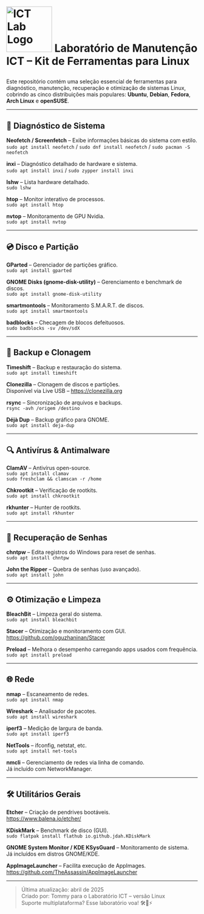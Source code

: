# <img src="https://i.imgur.com/ZgbpGWM.png" alt="ICT Lab Logo" width="120"/> Laboratório de Manutenção ICT – Kit de Ferramentas para Linux</p>

Este repositório contém uma seleção essencial de ferramentas para diagnóstico, manutenção, recuperação e otimização de sistemas Linux, cobrindo as cinco distribuições mais populares: **Ubuntu**, **Debian**, **Fedora**, **Arch Linux** e **openSUSE**.

---

## 🔧 Diagnóstico de Sistema

**Neofetch / Screenfetch** – Exibe informações básicas do sistema com estilo.  
`sudo apt install neofetch` / `sudo dnf install neofetch` / `sudo pacman -S neofetch`

**inxi** – Diagnóstico detalhado de hardware e sistema.  
`sudo apt install inxi` / `sudo zypper install inxi`

**lshw** – Lista hardware detalhado.  
`sudo lshw`

**htop** – Monitor interativo de processos.  
`sudo apt install htop`

**nvtop** – Monitoramento de GPU Nvidia.  
`sudo apt install nvtop`

---

## 💿 Disco e Partição

**GParted** – Gerenciador de partições gráfico.  
`sudo apt install gparted`

**GNOME Disks (gnome-disk-utility)** – Gerenciamento e benchmark de discos.  
`sudo apt install gnome-disk-utility`

**smartmontools** – Monitoramento S.M.A.R.T. de discos.  
`sudo apt install smartmontools`

**badblocks** – Checagem de blocos defeituosos.  
`sudo badblocks -sv /dev/sdX`

---

## 📂 Backup e Clonagem

**Timeshift** – Backup e restauração do sistema.  
`sudo apt install timeshift`

**Clonezilla** – Clonagem de discos e partições.  
Disponível via Live USB – https://clonezilla.org

**rsync** – Sincronização de arquivos e backups.  
`rsync -avh /origem /destino`

**Déjà Dup** – Backup gráfico para GNOME.  
`sudo apt install deja-dup`

---

## 🔍 Antivírus & Antimalware

**ClamAV** – Antivírus open-source.  
`sudo apt install clamav`  
`sudo freshclam && clamscan -r /home`

**Chkrootkit** – Verificação de rootkits.  
`sudo apt install chkrootkit`

**rkhunter** – Hunter de rootkits.  
`sudo apt install rkhunter`

---

## 🔑 Recuperação de Senhas

**chntpw** – Edita registros do Windows para reset de senhas.  
`sudo apt install chntpw`

**John the Ripper** – Quebra de senhas (uso avançado).  
`sudo apt install john`

---

## ⚙️ Otimização e Limpeza

**BleachBit** – Limpeza geral do sistema.  
`sudo apt install bleachbit`

**Stacer** – Otimização e monitoramento com GUI.  
https://github.com/oguzhaninan/Stacer

**Preload** – Melhora o desempenho carregando apps usados com frequência.  
`sudo apt install preload`

---

## 🌐 Rede

**nmap** – Escaneamento de redes.  
`sudo apt install nmap`

**Wireshark** – Analisador de pacotes.  
`sudo apt install wireshark`

**iperf3** – Medição de largura de banda.  
`sudo apt install iperf3`

**NetTools** – ifconfig, netstat, etc.  
`sudo apt install net-tools`

**nmcli** – Gerenciamento de redes via linha de comando.  
Já incluído com NetworkManager.

---

## 🛠️ Utilitários Gerais

**Etcher** – Criação de pendrives bootáveis.  
https://www.balena.io/etcher/

**KDiskMark** – Benchmark de disco (GUI).  
`sudo flatpak install flathub io.github.jdah.KDiskMark`

**GNOME System Monitor / KDE KSysGuard** – Monitoramento de sistema.  
Já incluídos em distros GNOME/KDE.

**AppImageLauncher** – Facilita execução de AppImages.  
https://github.com/TheAssassin/AppImageLauncher

---

> Última atualização: abril de 2025  
> Criado por: Tommy para o Laboratório ICT – versão Linux  
> Suporte multiplataforma? Esse laboratório voa! 🛠️🐧⚡